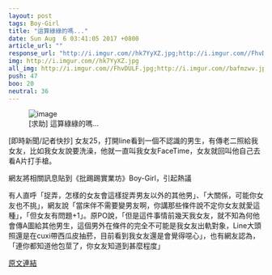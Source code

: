 ```yaml
---
layout: post
tags: Boy-Girl
title: "這算綠綠的嗎..."
date: Sun Aug  6 03:41:05 2017 +0800
article_url: ""
response_url: "http://i.imgur.com//hk7YyXZ.jpg;http://i.imgur.com//FhvDULF.jpg;http://i.imgur.com//bafmzwv.jpg;http://i.imgur.com//nWxa4ht.jpg"
img: http://i.imgur.com//hk7YyXZ.jpg
all_img: http://i.imgur.com//FhvDULF.jpg;http://i.imgur.com//bafmzwv.jpg;http://i.imgur.com//nWxa4ht.jpg
push: 47
boo: 20
neutral: 36
---
```


<figure>
<img src="http://i.imgur.com//hk7YyXZ.jpg" alt="image">
<figcaption>
[求助] 這算綠綠的嗎...
</figcaption>
</figure>



[即時新聞/記者快抄] 女友25，打開line看到一個不認識的男生，有傳老二照給我女友，比如我女友說要洗澡，他就一直叫我女友FaceTime，女友就回叫他自己去看A片打手槍。

網友將相關訊息貼到《批踢踢實業坊》Boy-Girl，引起熱議

有人直呼「捉弄，怎樣的女友會這樣捉弄男友以外的其他男」、「大關係，可能你女友也不挑」，網友說「當床伴不需要變男友啊，你講那些條件說不定你女友就愛這種」，「但女友有問題+1」。原PO說，「但是這件事情前幾天我女友，就不知為何他會傳A圖給其他男生，這個男外在條件的完全不可能是我女友出軌對象，Line大頭照還是在cuxi帶西瓜皮抽菸，目前看到我女友還是會覺得噁心」，也有網友認為，「連你都知道他包莖了，你女友知道到甚麼程度」

<a href = "https://www.ptt.cc/bbs/Boy-Girl/M.1501962067.A.565.html">原文連結</a>

